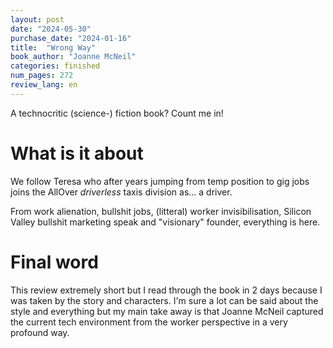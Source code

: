 ```yaml
---
layout: post
date: "2024-05-30"
purchase_date: "2024-01-16"
title:  "Wrong Way"
book_author: "Joanne McNeil"
categories: finished
num_pages: 272
review_lang: en
---
```


A technocritic (science-) fiction book? Count me in!

# What is it about

We follow Teresa who after years jumping from temp position to gig jobs joins the AllOver *driverless* taxis division as... a driver.

From work alienation, bullshit jobs, (litteral) worker invisibilisation, Silicon Valley bullshit marketing speak and "visionary" founder, everything is here.

# Final word

This review extremely short but I read through the book in 2 days because I was taken by the story and characters. I'm sure a lot can be said about the style and everything but my main take away is that Joanne McNeil captured the current tech environment from the worker perspective in a very profound way.